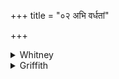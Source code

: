 +++
title = "०२ अभि वर्धतां"

+++

<details><summary>Whitney</summary>

### Translation
2. Let him grow superior to \[her\] by fatness (*páyas*), let him grow  
superior to \[her\] by royalty; by wealth of thousand-fold splendor let  
these two be unexhausted.

### Notes
  
  
  
  
  
Ppp. has, in **a**, *prajayā* instead of *payasā*. The accent *stā́m* is  
read by all but one (O.) of our mss. and by all but one ⌊or two⌋ of  
SPP's.
</details>

<details><summary>Griffith</summary>

With life's sap let him comfort her, and raise her high with princely sway. In wealth that hath a thousand powers, this pair be inexhausti- ble!
</details>
